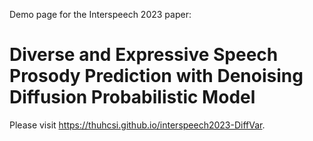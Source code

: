 Demo page for the Interspeech 2023 paper:

# Diverse and Expressive Speech Prosody Prediction with Denoising Diffusion Probabilistic Model

Please visit https://thuhcsi.github.io/interspeech2023-DiffVar.

